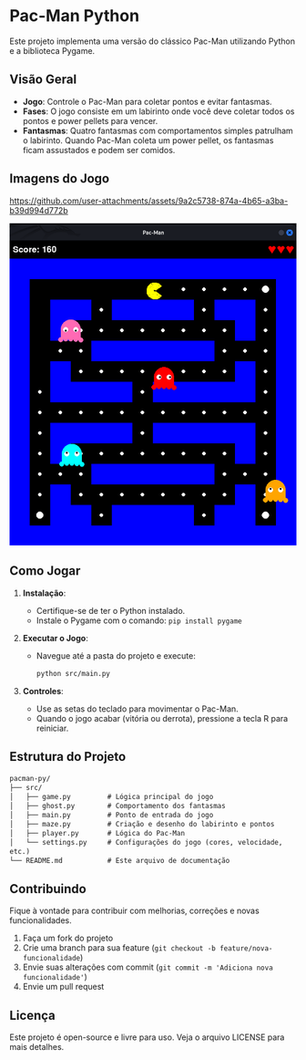 # Pac-Man Python

Este projeto implementa uma versão do clássico Pac-Man utilizando Python e a biblioteca Pygame.

## Visão Geral

- **Jogo**: Controle o Pac-Man para coletar pontos e evitar fantasmas.
- **Fases**: O jogo consiste em um labirinto onde você deve coletar todos os pontos e power pellets para vencer.
- **Fantasmas**: Quatro fantasmas com comportamentos simples patrulham o labirinto. Quando Pac-Man coleta um power pellet, os fantasmas ficam assustados e podem ser comidos.

## Imagens do Jogo

https://github.com/user-attachments/assets/9a2c5738-874a-4b65-a3ba-b39d994d772b

![Durante o Jogo](/assets/1.2025-02-24%2020-44-59.png)

## Como Jogar

1. **Instalação**: 
   - Certifique-se de ter o Python instalado.
   - Instale o Pygame com o comando: `pip install pygame`

2. **Executar o Jogo**:
   - Navegue até a pasta do projeto e execute:
     ```bash
     python src/main.py
     ```

3. **Controles**:
   - Use as setas do teclado para movimentar o Pac-Man.
   - Quando o jogo acabar (vitória ou derrota), pressione a tecla R para reiniciar.

## Estrutura do Projeto

```
pacman-py/
├── src/
│   ├── game.py         # Lógica principal do jogo
│   ├── ghost.py        # Comportamento dos fantasmas
│   ├── main.py         # Ponto de entrada do jogo
│   ├── maze.py         # Criação e desenho do labirinto e pontos
│   ├── player.py       # Lógica do Pac-Man
│   └── settings.py     # Configurações do jogo (cores, velocidade, etc.)
└── README.md           # Este arquivo de documentação
```

## Contribuindo

Fique à vontade para contribuir com melhorias, correções e novas funcionalidades.

1. Faça um fork do projeto
2. Crie uma branch para sua feature (`git checkout -b feature/nova-funcionalidade`)
3. Envie suas alterações com commit (`git commit -m 'Adiciona nova funcionalidade'`)
4. Envie um pull request

## Licença

Este projeto é open-source e livre para uso. Veja o arquivo LICENSE para mais detalhes.
